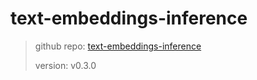 # text-embeddings-inference

> github repo: [text-embeddings-inference](https://github.com/huggingface/text-embeddings-inference)
>
> version: v0.3.0
